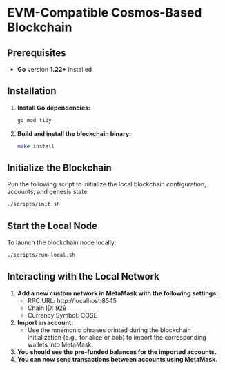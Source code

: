 # EVM-Compatible Cosmos-Based Blockchain

## Prerequisites

- **Go** version **1.22+** installed

## Installation

1. **Install Go dependencies:**

   ```bash
   go mod tidy

2. **Build and install the blockchain binary:**
   ```bash
   make install
   ```
## Initialize the Blockchain
  Run the following script to initialize the local blockchain configuration, accounts, and genesis state:
   
   ```bash
   ./scripts/init.sh
   ```

## Start the Local Node
  To launch the blockchain node locally:
   
   ```bash
   ./scripts/run-local.sh
   ```

## Interacting with the Local Network
1. **Add a new custom network in MetaMask with the following settings:**
    - RPC URL: http://localhost:8545
    - Chain ID: 929
    - Currency Symbol: COSE
2. **Import an account:**
    - Use the mnemonic phrases printed during the blockchain initialization (e.g., for alice or bob) to import the corresponding wallets into MetaMask.
3. **You should see the pre-funded balances for the imported accounts.**
4. **You can now send transactions between accounts using MetaMask.**